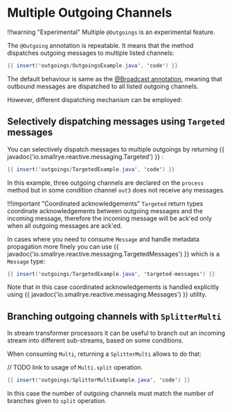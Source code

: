 # Multiple Outgoing Channels

!!!warning "Experimental"
    Multiple `@Outgoings` is an experimental feature.

The `@Outgoing` annotation is repeatable. It means that the method
dispatches outgoing messages to multiple listed channels:

``` java
{{ insert('outgoings/OutgoingsExample.java', 'code') }}
```

The default behaviour is same as the [@Broadcast annotation](broadcast.md),
meaning that outbound messages are dispatched to all listed outgoing channels.

However, different dispatching mechanism can be employed:

## Selectively dispatching messages using `Targeted` messages

You can selectively dispatch messages to multiple outgoings by returning
{{ javadoc('io.smallrye.reactive.messaging.Targeted') }} :

``` java
{{ insert('outgoings/TargetedExample.java', 'code') }}
```

In this example, three outgoing channels are declared on the `process` method
but in some condition channel `out3` does not receive any messages.

!!!important "Coordinated acknowledgements"
    `Targeted` return types coordinate acknowledgements between outgoing messages
    and the incoming message, therefore the incoming message will be ack'ed only
    when all outgoing messages are ack'ed.

In cases where you need to consume `Message` and handle metadata propagation
more finely you can use {{ javadoc('io.smallrye.reactive.messaging.TargetedMessages') }}
which is a `Message` type:

``` java
{{ insert('outgoings/TargetedExample.java', 'targeted-messages') }}
```

Note that in this case coordinated acknowledgements is handled explicitly
using {{ javadoc('io.smallrye.reactive.messaging.Messages') }} utility.

## Branching outgoing channels with `SplitterMulti`

In stream transformer processors it can be useful to branch out an incoming
stream into different sub-streams, based on some conditions.

When consuming `Multi`, returning a `SplitterMulti` allows to do that:

// TODO link to usage of `Multi.split` operation.

``` java
{{ insert('outgoings/SplitterMultiExample.java', 'code') }}
```

In this case the number of outgoing channels must match the number of branches given to `split` operation.

